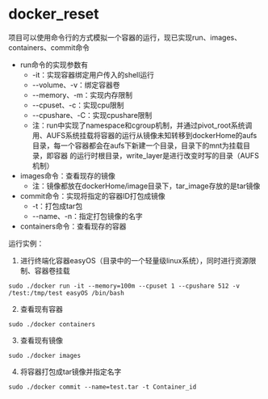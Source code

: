 # docker_reset
项目可以使用命令行的方式模拟一个容器的运行，现已实现run、images、containers、commit命令

+ run命令的实现参数有
  - -it：实现容器绑定用户传入的shell运行
  - --volume、-v：绑定容器卷
  - --memory、-m：实现内存限制
  - --cpuset、-c：实现cpu限制
  - --cpushare、-C：实现cpushare限制
  - 注：run中实现了namespace和cgroup机制，并通过pivot_root系统调用、AUFS系统挂载将容器的运行从镜像未知转移到dockerHome的aufs目录，每一个容器都会在aufs下新建一个目录，目录下的mnt为挂载目录，即容器
  的运行时根目录，write_layer是进行改变时写的目录（AUFS机制） 
+ images命令：查看现存的镜像
  - 注：镜像都放在dockerHome/image目录下，tar_image存放的是tar镜像
+ commit命令：实现将指定的容器ID打包成镜像
  - -t：打包成tar包
  - --name、-n：指定打包镜像的名字
+ containers命令：查看现存的容器

运行实例：
1. 进行终端化容器easyOS（目录中的一个轻量级linux系统），同时进行资源限制、容器卷挂载
```shell
sudo ./docker run -it --memory=100m --cpuset 1 --cpushare 512 -v /test:/tmp/test easyOS /bin/bash
```
2. 查看现有容器
```shell
sudo ./docker containers
```
3. 查看现有镜像
```shell
sudo ./docker images
```
4. 将容器打包成tar镜像并指定名字
```shell
sudo ./docker commit --name=test.tar -t Container_id
```
